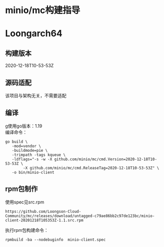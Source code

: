 # minio/mc构建指导

# Loongarch64
## 构建版本
2020-12-18T10-53-53Z 

## 源码适配
该项目与架构无关，不需要适配

## 编译
g使用go版本：1.19   
编译命令：
```
go build \
   -mod=vendor \
   -buildmode=pie \
   -trimpath -tags kqueue \
   -ldflags="-s -w -X github.com/minio/mc/cmd.Version=2020-12-18T10-53-53Z \
        -X github.com/minio/mc/cmd.ReleaseTag=2020-12-18T10-53-53Z" \
   -o bin/minio-client
   ```

## rpm包制作
使用spec见src.rpm
```
https://github.com/Loongson-Cloud-Community/mc/releases/download/untagged-c79ae86bb2c97de123bc/minio-client-20201218T105353Z-1.1.src.rpm
```

执行rpm包构建命令：
```
rpmbuild -ba --nodebuginfo  minio-client.spec
```
